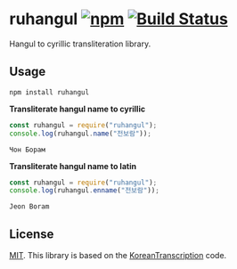 # ruhangul [![npm](https://img.shields.io/npm/v/ruhangul.svg)](https://www.npmjs.com/package/ruhangul) [![Build Status](https://travis-ci.org/Kagami/ruhangul.svg?branch=master)](https://travis-ci.org/Kagami/ruhangul)

Hangul to cyrillic transliteration library.

## Usage

```
npm install ruhangul
```

**Transliterate hangul name to cyrillic**

```js
const ruhangul = require("ruhangul");
console.log(ruhangul.name("전보람"));
```

```
Чон Борам
```

**Transliterate hangul name to latin**

```js
const ruhangul = require("ruhangul");
console.log(ruhangul.enname("전보람"));
```

```
Jeon Boram
```

## License

[MIT](LICENSE). This library is based on the [KoreanTranscription](https://github.com/ob-ivan/KoreanTranscription) code.
